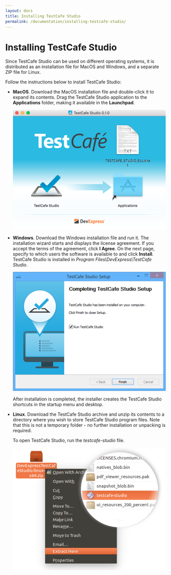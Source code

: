 ```yaml
---
layout: docs
title: Installing TestCafe Studio
permalink: /documentation/installing-testcafe-studio/
---
```

# Installing TestCafe Studio

Since TestCafe Studio can be used on different operating systems, it is distributed as an installation file for MacOS and Windows, and a separate ZIP file for Linux.

Follow the instructions below to install TestCafe Studio:

* **MacOS**. Download the MacOS installation file and double-click it to expand its contents. Drag the TestCafe Studio application to the **Applications** folder, making it available in the **Launchpad**.

    ![Installing TestCafe Studio on Mac](../../images/installation/setup-mac.png)

* **Windows**. Download the Windows installation file and run it. The installation wizard starts and displays the license agreement. If you accept the terms of the agreement, click **I Agree**. On the next page, specify to which users the software is available to and click **Install**. TestCafe Studio is installed in *Program Files\DevExpress\TestCafe Studio*.

    ![Installing TestCafe Studio on Windows](../../images/installation/setup-windows.png)

    After installation is completed, the installer creates the TestCafe Studio shortcuts in the startup menu and desktop.

* **Linux**. Download the TestCafe Studio archive and unzip its contents to a directory where you wish to store TestCafe Studio program files. Note that this is not a temporary folder - no further installation or unpacking is required.

    To open TestCafe Studio, run the *testcafe-studio* file.

    ![Installing TestCafe Studio on Linux](../../images/installation/setup-linux.png)
